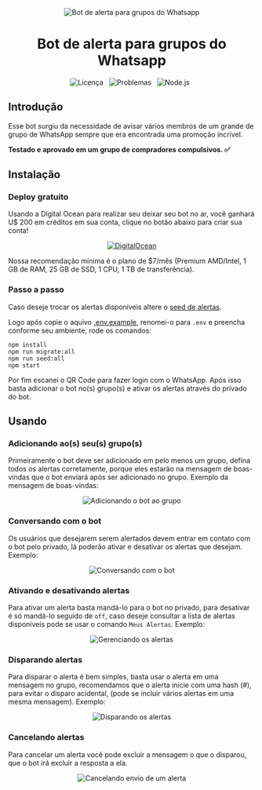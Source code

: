 <div align="center">
    <img src="https://raw.githubusercontent.com/leonetecbr/bot-alert-group-whatsapp/main/resources/logo.png" alt="Bot de alerta para grupos do Whatsapp">
    <h1>Bot de alerta para grupos do Whatsapp</h1>
    <img src="https://img.shields.io/github/license/leonetecbr/bot-alert-group-whatsapp.svg" alt="Licença"/>&nbsp;&nbsp;
    <img src="https://img.shields.io/github/issues/leonetecbr/bot-alert-group-whatsapp.svg" alt="Problemas"/>&nbsp;&nbsp;
    <img src="https://img.shields.io/badge/Node.js-43853D?style=for-the-badge&logo=node.js&logoColor=white" alt="Node.js"/>&nbsp;&nbsp;
</div>

## Introdução

Esse bot surgiu da necessidade de avisar vários membros de um grande de grupo de WhatsApp sempre que era encontrada uma
promoção incrível.

**Testado e aprovado em um grupo de compradores compulsivos. ✅**

## Instalação

### Deploy gratuito

Usando a Digital Ocean para realizar seu deixar seu bot no ar, você ganhará U$ 200 em créditos em sua conta, clique no 
botão abaixo para criar sua conta!

<p align="center">
    <a href="https://www.digitalocean.com/?refcode=73ea4bd8a1ba&utm_campaign=Referral_Invite&utm_medium=Referral_Program&utm_source=badge">
        <img src="https://raw.githubusercontent.com/leonetecbr/bot-alert-group-whatsapp/main/result/DigitalOcean.png" alt="DigitalOcean" />
    </a>
</p>

Nossa recomendação mínima é o plano de $7/mês (Premium AMD/Intel, 1 GB de RAM, 25 GB de SSD, 1 CPU, 1 TB de transferência).

### Passo a passo

Caso deseje trocar os alertas disponíveis altere o [seed de alertas](https://github.com/leonetecbr/bot-alert-group-whatsapp/blob/main/seeders/20230805152033-alerts.js). 

Logo após copie o aquivo [.env.example](https://github.com/leonetecbr/bot-alert-group-whatsapp/blob/main/.env.example),
renomei-o para ```.env``` e preencha conforme seu ambiente, rode os comandos: 
```
npm install
npm run migrate:all
npm run seed:all
npm start
```
Por fim escanei o QR Code para fazer login com o WhatsApp. Após isso basta adicionar o bot no(s) grupo(s) e ativar os alertas
através do privado do bot.

## Usando

### Adicionando ao(s) seu(s) grupo(s)

Primeiramente o bot deve ser adicionado em pelo menos um grupo, defina todos os alertas corretamente, porque eles
estarão na mensagem de boas-vindas que o bot enviará após ser adicionado no grupo. Exemplo da mensagem de boas-vindas:

<p align="center">
   <img src="https://raw.githubusercontent.com/leonetecbr/bot-alert-group-whatsapp/main/result/Adicionando%20ao%20grupo.jpg" alt="Adicionando o bot ao grupo"/>
</p>

### Conversando com o bot

Os usuários que desejarem serem alertados devem entrar em contato com o bot pelo privado, lá poderão
ativar e desativar os alertas que desejam. Exemplo:

<p align="center">
   <img src="https://raw.githubusercontent.com/leonetecbr/bot-alert-group-whatsapp/main/result/Conversando%20com%20o%20bot.jpg" alt="Conversando com o bot"/>
</p>

### Ativando e desativando alertas

Para ativar um alerta basta mandá-lo para o bot no privado, para desativar é só mandá-lo seguido de `off`, caso deseje
consultar a lista de alertas disponíveis pode se usar o comando `Meus Alertas`. Exemplo:

<p align="center">
   <img src="https://raw.githubusercontent.com/leonetecbr/bot-alert-group-whatsapp/main/result/Gerenciando%20os%20alertas.jpg" alt="Gerenciando os alertas"/>
</p>

### Disparando alertas

Para disparar o alerta é bem simples, basta usar o alerta em uma mensagem no grupo, recomendamos que o alerta inicie com
uma hash (#), para evitar o disparo acidental, (pode se incluir vários alertas em uma mesma mensagem). Exemplo:

<p align="center">
   <img src="https://raw.githubusercontent.com/leonetecbr/bot-alert-group-whatsapp/main/result/Lan%C3%A7ando%20alerta%20no%20grupo.jpg" alt="Disparando os alertas"/>
</p>

### Cancelando alertas

Para cancelar um alerta você pode excluir a mensagem o que o disparou, que o bot irá excluir a resposta a ela.

<p align="center">
   <img src="https://raw.githubusercontent.com/leonetecbr/bot-alert-group-whatsapp/main/result/Cancelando%20envio%20de%20um%20alerta.jpg" alt="Cancelando envio de um alerta"/>
</p>
